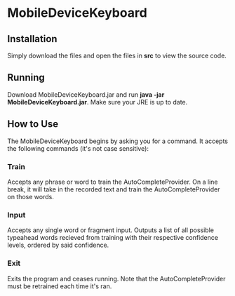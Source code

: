 # MobileDeviceKeyboard

## Installation

Simply download the files and open the files in **src** to view the source code.

## Running

Download MobileDeviceKeyboard.jar and run **java -jar MobileDeviceKeyboard.jar**. Make sure your JRE is up to date.

## How to Use

The MobileDeviceKeyboard begins by asking you for a command. It accepts the following commands (it's not case sensitive):

### Train

Accepts any phrase or word to train the AutoCompleteProvider. On a line break, it will take in the recorded text and train the AutoCompleteProvider on those words.

### Input

Accepts any single word or fragment input. Outputs a list of all possible typeahead words recieved from training with their respective confidence levels, ordered by said confidence.

### Exit

Exits the program and ceases running. Note that the AutoCompleteProvider must be retrained each time it's ran. 
